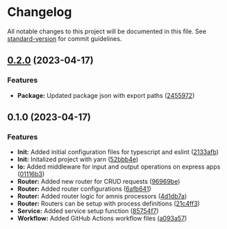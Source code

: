 # Changelog

All notable changes to this project will be documented in this file. See [standard-version](https://github.com/conventional-changelog/standard-version) for commit guidelines.

## [0.2.0](https://github.com/amnis-dev/amnis-express/compare/v0.1.0...v0.2.0) (2023-04-17)


### Features

* **Package:** Updated package json with export paths ([2455972](https://github.com/amnis-dev/amnis-express/commit/24559723237794f16d5933c451279710aaee7d22))

## 0.1.0 (2023-04-17)


### Features

* **Init:** Added initial configuration files for typescript and eslint ([2133afb](https://github.com/amnis-dev/amnis-express/commit/2133afbb47712ade6c467bbaa3d615d59d2f6ffe))
* **Init:** Initalized project with yarn ([52bbb4e](https://github.com/amnis-dev/amnis-express/commit/52bbb4e4ed18d93c15978535b4158bcb82f784a9))
* **Io:** Added middleware for input and output operations on express apps ([01116b3](https://github.com/amnis-dev/amnis-express/commit/01116b3d0a7b2943dcb13b99f7f67a30a0508466))
* **Router:** Added new router for CRUD requests ([96969be](https://github.com/amnis-dev/amnis-express/commit/96969bea3b79fe803ac0c5eafa17d3c78d1b8822))
* **Router:** Added router configurations ([6afb641](https://github.com/amnis-dev/amnis-express/commit/6afb641b83ec7f798ec7edd46b31d7dbd48a67e6))
* **Router:** Added router logic for amnis processors ([4d1db7a](https://github.com/amnis-dev/amnis-express/commit/4d1db7a6fbef69740955d385548f4a820a94abe6))
* **Router:** Routers can be setup with process definitions ([21c4ff3](https://github.com/amnis-dev/amnis-express/commit/21c4ff3a421f67399a614347ff54ae169aae2a14))
* **Service:** Added service setup function ([85754f7](https://github.com/amnis-dev/amnis-express/commit/85754f7804ccfc4e4aa80960fee093eb266b71a7))
* **Workflow:** Added GitHub Actions workflow files ([a093a57](https://github.com/amnis-dev/amnis-express/commit/a093a57f82c9374752cec234aa68f26794a139f0))
